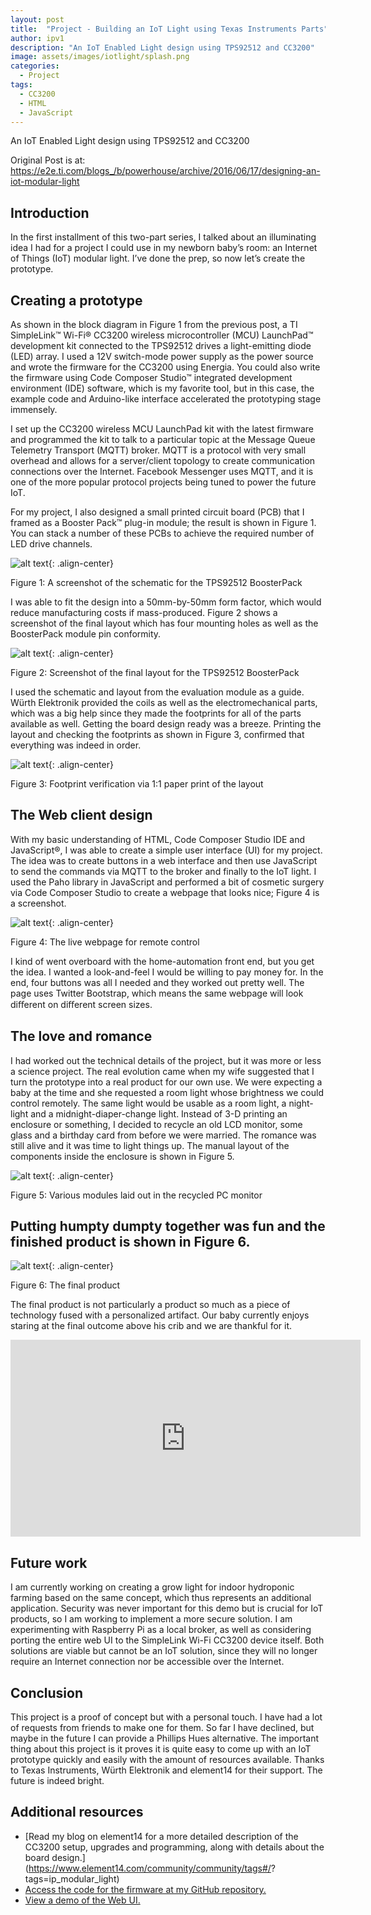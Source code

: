 ```yaml
---
layout: post
title:  "Project - Building an IoT Light using Texas Instruments Parts"
author: ipv1
description: "An IoT Enabled Light design using TPS92512 and CC3200"
image: assets/images/iotlight/splash.png
categories:
  - Project
tags:
  - CC3200
  - HTML
  - JavaScript
---
```


An IoT Enabled Light design using TPS92512 and CC3200

Original Post is at: https://e2e.ti.com/blogs_/b/powerhouse/archive/2016/06/17/designing-an-iot-modular-light

## Introduction

In the first installment of this two-part series, I talked about an illuminating idea I had for a project I could use in my newborn baby’s room: an Internet of Things (IoT) modular light. I’ve done the prep, so now let’s create the prototype.


## Creating a prototype

As shown in the block diagram in Figure 1 from the previous post, a TI SimpleLink™ Wi-Fi® CC3200 wireless microcontroller (MCU) LaunchPad™ development kit connected to the TPS92512 drives a light-emitting diode (LED) array. I used a 12V switch-mode power supply as the power source and wrote the firmware for the CC3200 using Energia. You could also write the firmware using Code Composer Studio™ integrated development environment (IDE) software, which is my favorite tool, but in this case, the example code and Arduino-like interface accelerated the prototyping stage immensely.

I set up the CC3200 wireless MCU LaunchPad kit with the latest firmware and programmed the kit to talk to a particular topic at the Message Queue Telemetry Transport (MQTT) broker. MQTT is a protocol with very small overhead and allows for a server/client topology to create communication connections over the Internet. Facebook Messenger uses MQTT, and it is one of the more popular protocol projects being tuned to power the future IoT.

For my project, I also designed a small printed circuit board (PCB) that I framed as a Booster Pack™ plug-in module; the result is shown in Figure 1. You can stack a number of these PCBs to achieve the required number of LED drive channels.

![alt text](/assets/images/iotlight/b1.png){: .align-center}

Figure 1: A screenshot of the schematic for the TPS92512 BoosterPack

I was able to fit the design into a 50mm-by-50mm form factor, which would reduce manufacturing costs if mass-produced. Figure 2 shows a screenshot of the final layout which has four mounting holes as well as the BoosterPack module pin conformity.

![alt text](/assets/images/iotlight/b2.png){: .align-center}

Figure 2: Screenshot of the final layout for the TPS92512 BoosterPack

I used the schematic and layout from the evaluation module as a guide.
Würth Elektronik provided the coils as well as the electromechanical parts, which was a big help since they made the footprints for all of the parts available as well. Getting the board design ready was a breeze. Printing the layout and checking the footprints as shown in Figure 3, confirmed that everything was indeed in order.

![alt text](/assets/images/iotlight/b3.png){: .align-center}

Figure 3: Footprint verification via 1:1 paper print of the layout

## The Web client design

With my basic understanding of HTML, Code Composer Studio IDE and JavaScript®, I was able to create a simple user interface (UI) for my project. The idea was to create buttons in a web interface and then use JavaScript to send the commands via MQTT to the broker and finally to the IoT light. I used the Paho library in JavaScript and performed a bit of cosmetic surgery via Code Composer Studio to create a webpage that looks nice; Figure 4 is a screenshot.

![alt text](/assets/images/iotlight/b4.png){: .align-center}

Figure 4: The live webpage for remote control

I kind of went overboard with the home-automation front end, but you get the idea. I wanted a look-and-feel I would be willing to pay money for. In the end, four buttons was all I needed and they worked out pretty well. The page uses Twitter Bootstrap, which means the same webpage will look diﬀerent on diﬀerent screen sizes.

## The love and romance

I had worked out the technical details of the project, but it was more or less a science project. The real evolution came when my wife suggested that I turn the prototype into a real product for our own use. We were expecting a baby at the time and she requested a room light whose brightness we could control remotely. The same light would be usable as a room light, a night-light and a midnight-diaper-change light. Instead of 3-D printing an enclosure or something, I decided to recycle an old LCD monitor, some glass and a birthday card from before we were married. The romance was still alive and it was time to light things up. The manual layout of the components inside the enclosure is shown in Figure 5.

![alt text](/assets/images/iotlight/b5.png){: .align-center}

Figure 5: Various modules laid out in the recycled PC monitor

## Putting humpty dumpty together was fun and the finished product is shown in Figure 6.

![alt text](/assets/images/iotlight/b6.png){: .align-center}

Figure 6: The final product

The final product is not particularly a product so much as a piece of technology fused with a personalized artifact. Our baby currently enjoys staring at the final outcome above his crib and we are thankful for it.

<iframe width="560" height="315" src="https://www.youtube.com/embed/0IOaaPuzCQU" frameborder="0" allowfullscreen></iframe>

## Future work

I am currently working on creating a grow light for indoor hydroponic farming based on the same concept, which thus represents an additional application. Security was never important for this demo but is crucial for IoT products, so I am working to implement a more secure solution. I am experimenting with Raspberry Pi as a local broker, as well as considering porting the entire web UI to the SimpleLink Wi-Fi CC3200 device itself. Both solutions are viable but cannot be an IoT solution, since they will no longer require an Internet connection nor be accessible over the Internet.

## Conclusion

This project is a proof of concept but with a personal touch. I have had a lot of requests from friends to make one for them. So far I have declined, but maybe in the future I can provide a Phillips Hues alternative.
The important thing about this project is it proves it is quite easy to come up with an IoT prototype quickly and easily with the amount of resources available. Thanks to Texas Instruments, Würth Elektronik and element14 for their support. The future is indeed bright.

## Additional resources

- [Read my blog on element14 for a more detailed description of the CC3200 setup, upgrades and programming, along with details about the board design.](https://www.element14.com/community/community/tags#/? tags=ip_modular_light)
- [Access the code for the firmware at my GitHub repository.](https://github.com/inderpreet/babylight)
- [View a demo of the Web UI.](https://inderpreet.github.io/homeautomationui/babylight/)